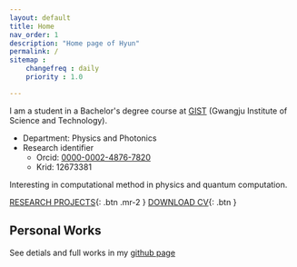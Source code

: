 ```yaml
---
layout: default
title: Home
nav_order: 1
description: "Home page of Hyun"
permalink: /
sitemap : 
    changefreq : daily 
    priority : 1.0

---
```


I am a student in a Bachelor's degree course at [GIST](https://www.gist.ac.kr/kr/main.html) \(Gwangju Institute of Science and Technology\).

* Department: Physics and Photonics
* Research identifier
    * Orcid: [0000-0002-4876-7820](https://orcid.org/0000-0002-4876-7820)
    * Krid: 12673381

Interesting in computational method in physics and quantum computation.



[RESEARCH PROJECTS](https://hyunseong-kim.github.io/docs/Projects){: .btn .mr-2 } 
[DOWNLOAD CV](https://hyunseong-kim.github.io/resources/CV.pdf){: .btn }


## Personal Works

See detials and full works in my [github page](https://github.com/HYUNSEONG-KIM)

 
